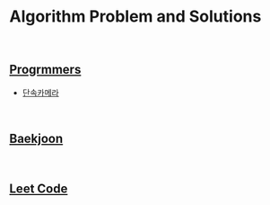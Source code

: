 # Algorithm Problem and Solutions

</br>

## [Progrmmers](./Programmers)

- [단속카메라](https://programmers.co.kr/learn/courses/30/lessons/42898)

</br>

## [Baekjoon](./Baekjoon)




</br>

## [Leet Code](./leetcode)

